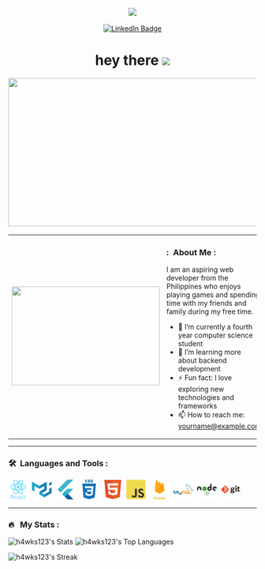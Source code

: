 <p align="center">
  <img src="https://media.giphy.com/media/M9gbBd9nbDrOTu1Mqx/giphy.gif" width="100"/>
</p>
<p align="center">
  <a href="https://www.linkedin.com/in/ivanne-bayer-a23b30302">
    <img src="https://img.shields.io/badge/LinkedIn-blue?style=for-the-badge&logo=linkedin&logoColor=white" alt="LinkedIn Badge">
  </a>
</p>

<h1 align="center">hey there <img src="https://media.giphy.com/media/hvRJCLFzcasrR4ia7z/giphy.gif" width="40"></h1>

<p align="center">
  <img src="https://media.giphy.com/media/dWesBcTLavkZuG35MI/giphy.gif" width="600" height="300" />
</p>

<div align="center">
  <table>
    <tr>
      <td>
        <img src="https://media.giphy.com/media/dWesBcTLavkZuG35MI/giphy.gif" width="300" height="200"/>
      </td>
      <td>
        <h3>: &nbsp;About Me :</h3>
        <p>I am an aspiring web developer from the Philippines who enjoys playing games and spending time with my friends and family during my free time.</p>
        <ul>
          <li>🔭 I’m currently a fourth year computer science student</li>
          <li>🌱 I’m learning more about backend development</li>
          <li>⚡ Fun fact: I love exploring new technologies and frameworks</li>
          <li>📫 How to reach me: <a href="mailto:youremail@example.com">yourname@example.com</a></li>
        </ul>
      </td>
    </tr>
  </table>
</div>

---

### 🛠 &nbsp;Languages and Tools :

<p>
  <img src="https://github.com/devicons/devicon/blob/master/icons/react/react-original-wordmark.svg" title="React" alt="React" width="40" height="40"/>&nbsp;
  <img src="https://github.com/devicons/devicon/blob/master/icons/materialui/materialui-original.svg" title="Material UI" alt="Material UI" width="40" height="40"/>&nbsp;
  <img src="https://github.com/devicons/devicon/blob/master/icons/flutter/flutter-original.svg" title="Flutter" alt="Flutter" width="40" height="40"/>&nbsp;
  <img src="https://github.com/devicons/devicon/blob/master/icons/css3/css3-plain-wordmark.svg"  title="CSS3" alt="CSS" width="40" height="40"/>&nbsp;
  <img src="https://github.com/devicons/devicon/blob/master/icons/html5/html5-original.svg" title="HTML5" alt="HTML" width="40" height="40"/>&nbsp;
  <img src="https://github.com/devicons/devicon/blob/master/icons/javascript/javascript-original.svg" title="JavaScript" alt="JavaScript" width="40" height="40"/>&nbsp;
  <img src="https://github.com/devicons/devicon/blob/master/icons/firebase/firebase-plain-wordmark.svg" title="Firebase" alt="Firebase" width="40" height="40"/>&nbsp;
  <img src="https://github.com/devicons/devicon/blob/master/icons/mysql/mysql-original-wordmark.svg" title="MySQL"  alt="MySQL" width="40" height="40"/>&nbsp;
  <img src="https://github.com/devicons/devicon/blob/master/icons/nodejs/nodejs-original-wordmark.svg" title="NodeJS" alt="NodeJS" width="40" height="40"/>&nbsp;
  <img src="https://github.com/devicons/devicon/blob/master/icons/git/git-original-wordmark.svg" title="Git" alt="Git" width="40" height="40"/>&nbsp;
</p>

---

### 🔥 &nbsp; My Stats :
![h4wks123's Stats](https://github-readme-stats.vercel.app/api?username=h4wks123&theme=vue-dark&show_icons=true&hide_border=true&count_private=true) ![h4wks123's Top Languages](https://github-readme-stats.vercel.app/api/top-langs/?username=h4wks123&theme=vue-dark&show_icons=true&hide_border=true&layout=compact)

![h4wks123's Streak](https://github-readme-streak-stats.herokuapp.com/?user=h4wks123&theme=vue-dark&hide_border=true)
